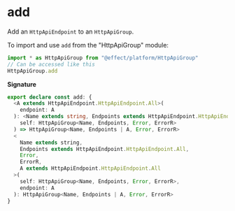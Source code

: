 # add

Add an `HttpApiEndpoint` to an `HttpApiGroup`.

To import and use `add` from the "HttpApiGroup" module:

```ts
import * as HttpApiGroup from "@effect/platform/HttpApiGroup"
// Can be accessed like this
HttpApiGroup.add
```

**Signature**

```ts
export declare const add: {
  <A extends HttpApiEndpoint.HttpApiEndpoint.All>(
    endpoint: A
  ): <Name extends string, Endpoints extends HttpApiEndpoint.HttpApiEndpoint.All, Error, ErrorR>(
    self: HttpApiGroup<Name, Endpoints, Error, ErrorR>
  ) => HttpApiGroup<Name, Endpoints | A, Error, ErrorR>
  <
    Name extends string,
    Endpoints extends HttpApiEndpoint.HttpApiEndpoint.All,
    Error,
    ErrorR,
    A extends HttpApiEndpoint.HttpApiEndpoint.All
  >(
    self: HttpApiGroup<Name, Endpoints, Error, ErrorR>,
    endpoint: A
  ): HttpApiGroup<Name, Endpoints | A, Error, ErrorR>
}
```
